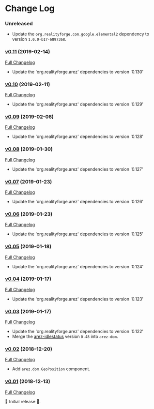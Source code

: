 # Change Log

### Unreleased

* Update the `org.realityforge.com.google.elemental2` dependency to version `1.0.0-b17-6897368`.

### [v0.11](https://github.com/arez/arez-dom/tree/v0.11) (2019-02-14)
[Full Changelog](https://github.com/arez/arez-dom/compare/v0.10...v0.11)

* Update the 'org.realityforge.arez' dependencies to version '0.130'

### [v0.10](https://github.com/arez/arez-dom/tree/v0.10) (2019-02-11)
[Full Changelog](https://github.com/arez/arez-dom/compare/v0.09...v0.10)

* Update the 'org.realityforge.arez' dependencies to version '0.129'

### [v0.09](https://github.com/arez/arez-dom/tree/v0.09) (2019-02-06)
[Full Changelog](https://github.com/arez/arez-dom/compare/v0.08...v0.09)

* Update the 'org.realityforge.arez' dependencies to version '0.128'

### [v0.08](https://github.com/arez/arez-dom/tree/v0.08) (2019-01-30)
[Full Changelog](https://github.com/arez/arez-dom/compare/v0.07...v0.08)

* Update the 'org.realityforge.arez' dependencies to version '0.127'

### [v0.07](https://github.com/arez/arez-dom/tree/v0.07) (2019-01-23)
[Full Changelog](https://github.com/arez/arez-dom/compare/v0.06...v0.07)

* Update the 'org.realityforge.arez' dependencies to version '0.126'

### [v0.06](https://github.com/arez/arez-dom/tree/v0.06) (2019-01-23)
[Full Changelog](https://github.com/arez/arez-dom/compare/v0.05...v0.06)

* Update the 'org.realityforge.arez' dependencies to version '0.125'

### [v0.05](https://github.com/arez/arez-dom/tree/v0.05) (2019-01-18)
[Full Changelog](https://github.com/arez/arez-dom/compare/v0.04...v0.05)

* Update the 'org.realityforge.arez' dependencies to version '0.124'

### [v0.04](https://github.com/arez/arez-dom/tree/v0.04) (2019-01-17)
[Full Changelog](https://github.com/arez/arez-dom/compare/v0.03...v0.04)

* Update the 'org.realityforge.arez' dependencies to version '0.123'

### [v0.03](https://github.com/arez/arez-dom/tree/v0.03) (2019-01-17)
[Full Changelog](https://github.com/arez/arez-dom/compare/v0.02...v0.03)

* Update the 'org.realityforge.arez' dependencies to version '0.122'
* Merge the [arez-idlestatus](https://github.com/arez/arez-idlestatus) version `0.48` into `arez-dom`.

### [v0.02](https://github.com/arez/arez-dom/tree/v0.02) (2018-12-20)
[Full Changelog](https://github.com/arez/arez-dom/compare/v0.01...v0.02)

* Add `arez.dom.GeoPosition` component.

### [v0.01](https://github.com/arez/arez-dom/tree/v0.01) (2018-12-13)
[Full Changelog](https://github.com/arez/arez-dom/compare/f7d7577e0f74fbcbae2f407a17cc2b9c58f73502...v0.01)

 ‎🎉	Initial release ‎🎉.
